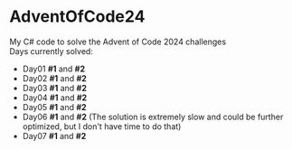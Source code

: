 # AdventOfCode24

My C# code to solve the Advent of Code 2024 challenges  
Days currently solved:
- Day01 **#1** and **#2**
- Day02 **#1** and **#2**
- Day03 **#1** and **#2**
- Day04 **#1** and **#2**
- Day05 **#1** and **#2**
- Day06 **#1** and **#2** (The solution is extremely slow and could be further optimized, but I don't have time to do that)
- Day07 **#1** and **#2**